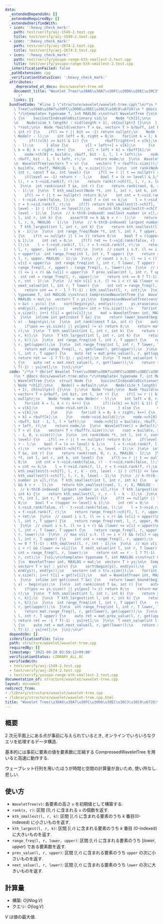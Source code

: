 ```yaml
---
data:
  _extendedDependsOn: []
  _extendedRequiredBy: []
  _extendedVerifiedWith:
  - icon: ':heavy_check_mark:'
    path: test/verify/aoj-1549-2.test.cpp
    title: test/verify/aoj-1549-2.test.cpp
  - icon: ':heavy_check_mark:'
    path: test/verify/aoj-2674-2.test.cpp
    title: test/verify/aoj-2674-2.test.cpp
  - icon: ':heavy_check_mark:'
    path: test/verify/yosupo-range-kth-smallest-2.test.cpp
    title: test/verify/yosupo-range-kth-smallest-2.test.cpp
  _isVerificationFailed: false
  _pathExtension: cpp
  _verificationStatusIcon: ':heavy_check_mark:'
  attributes:
    _deprecated_at_docs: docs/wavelet-tree.md
    document_title: "Wavelet Tree(\u30A6\u30A7\u30FC\u30D6\u30EC\u30C3\u30C8\u6728\
      )"
    links: []
  bundledCode: "#line 1 \"structure/wavelet/wavelet-tree.cpp\"\n/*\n * @brief Wavelet\
    \ Tree(\u30A6\u30A7\u30FC\u30D6\u30EC\u30C3\u30C8\u6728)\n * @docs docs/wavelet-tree.md\n\
    \ */\ntemplate< typename T, int MAXLOG >\nstruct WaveletTree {\n\n  struct Node\
    \ {\n    SuccinctIndexableDictionary sid;\n    Node *ch[2];\n\n    Node() = default;\n\
    \n    Node(size_t length) : sid(length + 1), ch{nullptr} {}\n\n  };\n\n  Node\
    \ *root;\n\n  Node *build(vector< T > &v, vector< T > &rbuff, int bit, int l,\
    \ int r) {\n    if(l >= r || bit == -1) return nullptr;\n    Node *node = new\
    \ Node(r - l);\n    int left = 0, right = 0;\n    for(int k = l; k < r; k++) {\n\
    \      if(((v[k] >> bit) & 1)) {\n        rbuff[right++] = v[k];\n        node->sid.set(k\
    \ - l);\n      } else {\n        v[l + left++] = v[k];\n      }\n    }\n    for(int\
    \ k = 0; k < right; k++) {\n      v[l + left + k] = rbuff[k];\n    }\n    node->sid.build();\n\
    \    node->ch[0] = build(v, rbuff, bit - 1, l, l + left);\n    node->ch[1] = build(v,\
    \ rbuff, bit - 1, l + left, r);\n    return node;\n  }\n\n  WaveletTree() = default;\n\
    \n  WaveletTree(vector< T > v) {\n    vector< T > rbuff(v.size());\n    root =\
    \ build(v, rbuff, MAXLOG - 1, 0, v.size());\n  }\n\n  int rank(Node *t, int l,\
    \ int r, const T &x, int level) {\n    if(l >= r || t == nullptr) return 0;\n\
    \    if(level == -1) return r - l;\n    bool f = (x >> level) & 1;\n    l = t->sid.rank(f,\
    \ l), r = t->sid.rank(f, r);\n    return rank(t->ch[f], l, r, x, level - 1);\n\
    \  }\n\n  int rank(const T &x, int r) {\n    return rank(root, 0, r, x, MAXLOG\
    \ - 1);\n  }\n\n  T kth_smallest(Node *t, int l, int r, int k, int level) {\n\
    \    if(l >= r || t == nullptr) return 0;\n    int cnt = t->sid.rank(false, r)\
    \ - t->sid.rank(false, l);\n    bool f = cnt <= k;\n    l = t->sid.rank(f, l),\
    \ r = t->sid.rank(f, r);\n    if(f) return kth_smallest(t->ch[f], l, r, k - cnt,\
    \ level - 1) | ((T(1) << level));\n    return kth_smallest(t->ch[f], l, r, k,\
    \ level - 1);\n  }\n\n  // k-th(0-indexed) smallest number in v[l,r)\n  T kth_smallest(int\
    \ l, int r, int k) {\n    assert(0 <= k && k < r - l);\n    return kth_smallest(root,\
    \ l, r, k, MAXLOG - 1);\n  }\n\n  // k-th(0-indexed) largest number in v[l,r)\n\
    \  T kth_largest(int l, int r, int k) {\n    return kth_smallest(l, r, r - l -\
    \ k - 1);\n  }\n\n  int range_freq(Node *t, int l, int r, T upper, int level)\
    \ {\n    if(t == nullptr || l >= r) return 0;\n    bool f = ((upper >> level)\
    \ & 1);\n    int ret = 0;\n    if(f) ret += t->sid.rank(false, r) - t->sid.rank(false,\
    \ l);\n    l = t->sid.rank(f, l), r = t->sid.rank(f, r);\n    return range_freq(t->ch[f],\
    \ l, r, upper, level - 1) + ret;\n  }\n\n  // count i s.t. (l <= i < r) && (v[i]\
    \ < upper)\n  int range_freq(int l, int r, T upper) {\n    return range_freq(root,\
    \ l, r, upper, MAXLOG - 1);\n  }\n\n  // count i s.t. (l <= i < r) && (lower <=\
    \ v[i] < upper)\n  int range_freq(int l, int r, T lower, T upper) {\n    return\
    \ range_freq(l, r, upper) - range_freq(l, r, lower);\n  }\n\n  // max v[i] s.t.\
    \ (l <= i < r) && (v[i] < upper)\n  T prev_value(int l, int r, T upper) {\n  \
    \  int cnt = range_freq(l, r, upper);\n    return cnt == 0 ? T(-1) : kth_smallest(l,\
    \ r, cnt - 1);\n  }\n\n  // min v[i] s.t. (l <= i < r) && (lower <= v[i])\n  T\
    \ next_value(int l, int r, T lower) {\n    int cnt = range_freq(l, r, lower);\n\
    \    return cnt == r - l ? T(-1) : kth_smallest(l, r, cnt);\n  }\n};\n\ntemplate<\
    \ typename T, int MAXLOG >\nstruct CompressedWaveletTree {\n  WaveletTree< int,\
    \ MAXLOG > mat;\n  vector< T > ys;\n\n  CompressedWaveletTree(const vector< T\
    \ > &v) : ys(v) {\n    sort(begin(ys), end(ys));\n    ys.erase(unique(begin(ys),\
    \ end(ys)), end(ys));\n    vector< int > t(v.size());\n    for(int i = 0; i <\
    \ v.size(); i++) t[i] = get(v[i]);\n    mat = WaveletTree< int, MAXLOG >(t);\n\
    \  }\n\n  inline int get(const T &x) {\n    return lower_bound(begin(ys), end(ys),\
    \ x) - begin(ys);\n  }\n\n  int rank(const T &x, int r) {\n    auto pos = get(x);\n\
    \    if(pos == ys.size() || ys[pos] != x) return 0;\n    return mat.rank(pos,\
    \ r);\n  }\n\n  T kth_smallest(int l, int r, int k) {\n    return ys[mat.kth_smallest(l,\
    \ r, k)];\n  }\n\n  T kth_largest(int l, int r, int k) {\n    return ys[mat.kth_largest(l,\
    \ r, k)];\n  }\n\n  int range_freq(int l, int r, T upper) {\n    return mat.range_freq(l,\
    \ r, get(upper));\n  }\n\n  int range_freq(int l, int r, T lower, T upper) {\n\
    \    return mat.range_freq(l, r, get(lower), get(upper));\n  }\n\n  T prev_value(int\
    \ l, int r, T upper) {\n    auto ret = mat.prev_value(l, r, get(upper));\n   \
    \ return ret == -1 ? T(-1) : ys[ret];\n  }\n\n  T next_value(int l, int r, T lower)\
    \ {\n    auto ret = mat.next_value(l, r, get(lower));\n    return ret == -1 ?\
    \ T(-1) : ys[ret];\n  }\n};\n\n"
  code: "/*\n * @brief Wavelet Tree(\u30A6\u30A7\u30FC\u30D6\u30EC\u30C3\u30C8\u6728\
    )\n * @docs docs/wavelet-tree.md\n */\ntemplate< typename T, int MAXLOG >\nstruct\
    \ WaveletTree {\n\n  struct Node {\n    SuccinctIndexableDictionary sid;\n   \
    \ Node *ch[2];\n\n    Node() = default;\n\n    Node(size_t length) : sid(length\
    \ + 1), ch{nullptr} {}\n\n  };\n\n  Node *root;\n\n  Node *build(vector< T > &v,\
    \ vector< T > &rbuff, int bit, int l, int r) {\n    if(l >= r || bit == -1) return\
    \ nullptr;\n    Node *node = new Node(r - l);\n    int left = 0, right = 0;\n\
    \    for(int k = l; k < r; k++) {\n      if(((v[k] >> bit) & 1)) {\n        rbuff[right++]\
    \ = v[k];\n        node->sid.set(k - l);\n      } else {\n        v[l + left++]\
    \ = v[k];\n      }\n    }\n    for(int k = 0; k < right; k++) {\n      v[l + left\
    \ + k] = rbuff[k];\n    }\n    node->sid.build();\n    node->ch[0] = build(v,\
    \ rbuff, bit - 1, l, l + left);\n    node->ch[1] = build(v, rbuff, bit - 1, l\
    \ + left, r);\n    return node;\n  }\n\n  WaveletTree() = default;\n\n  WaveletTree(vector<\
    \ T > v) {\n    vector< T > rbuff(v.size());\n    root = build(v, rbuff, MAXLOG\
    \ - 1, 0, v.size());\n  }\n\n  int rank(Node *t, int l, int r, const T &x, int\
    \ level) {\n    if(l >= r || t == nullptr) return 0;\n    if(level == -1) return\
    \ r - l;\n    bool f = (x >> level) & 1;\n    l = t->sid.rank(f, l), r = t->sid.rank(f,\
    \ r);\n    return rank(t->ch[f], l, r, x, level - 1);\n  }\n\n  int rank(const\
    \ T &x, int r) {\n    return rank(root, 0, r, x, MAXLOG - 1);\n  }\n\n  T kth_smallest(Node\
    \ *t, int l, int r, int k, int level) {\n    if(l >= r || t == nullptr) return\
    \ 0;\n    int cnt = t->sid.rank(false, r) - t->sid.rank(false, l);\n    bool f\
    \ = cnt <= k;\n    l = t->sid.rank(f, l), r = t->sid.rank(f, r);\n    if(f) return\
    \ kth_smallest(t->ch[f], l, r, k - cnt, level - 1) | ((T(1) << level));\n    return\
    \ kth_smallest(t->ch[f], l, r, k, level - 1);\n  }\n\n  // k-th(0-indexed) smallest\
    \ number in v[l,r)\n  T kth_smallest(int l, int r, int k) {\n    assert(0 <= k\
    \ && k < r - l);\n    return kth_smallest(root, l, r, k, MAXLOG - 1);\n  }\n\n\
    \  // k-th(0-indexed) largest number in v[l,r)\n  T kth_largest(int l, int r,\
    \ int k) {\n    return kth_smallest(l, r, r - l - k - 1);\n  }\n\n  int range_freq(Node\
    \ *t, int l, int r, T upper, int level) {\n    if(t == nullptr || l >= r) return\
    \ 0;\n    bool f = ((upper >> level) & 1);\n    int ret = 0;\n    if(f) ret +=\
    \ t->sid.rank(false, r) - t->sid.rank(false, l);\n    l = t->sid.rank(f, l), r\
    \ = t->sid.rank(f, r);\n    return range_freq(t->ch[f], l, r, upper, level - 1)\
    \ + ret;\n  }\n\n  // count i s.t. (l <= i < r) && (v[i] < upper)\n  int range_freq(int\
    \ l, int r, T upper) {\n    return range_freq(root, l, r, upper, MAXLOG - 1);\n\
    \  }\n\n  // count i s.t. (l <= i < r) && (lower <= v[i] < upper)\n  int range_freq(int\
    \ l, int r, T lower, T upper) {\n    return range_freq(l, r, upper) - range_freq(l,\
    \ r, lower);\n  }\n\n  // max v[i] s.t. (l <= i < r) && (v[i] < upper)\n  T prev_value(int\
    \ l, int r, T upper) {\n    int cnt = range_freq(l, r, upper);\n    return cnt\
    \ == 0 ? T(-1) : kth_smallest(l, r, cnt - 1);\n  }\n\n  // min v[i] s.t. (l <=\
    \ i < r) && (lower <= v[i])\n  T next_value(int l, int r, T lower) {\n    int\
    \ cnt = range_freq(l, r, lower);\n    return cnt == r - l ? T(-1) : kth_smallest(l,\
    \ r, cnt);\n  }\n};\n\ntemplate< typename T, int MAXLOG >\nstruct CompressedWaveletTree\
    \ {\n  WaveletTree< int, MAXLOG > mat;\n  vector< T > ys;\n\n  CompressedWaveletTree(const\
    \ vector< T > &v) : ys(v) {\n    sort(begin(ys), end(ys));\n    ys.erase(unique(begin(ys),\
    \ end(ys)), end(ys));\n    vector< int > t(v.size());\n    for(int i = 0; i <\
    \ v.size(); i++) t[i] = get(v[i]);\n    mat = WaveletTree< int, MAXLOG >(t);\n\
    \  }\n\n  inline int get(const T &x) {\n    return lower_bound(begin(ys), end(ys),\
    \ x) - begin(ys);\n  }\n\n  int rank(const T &x, int r) {\n    auto pos = get(x);\n\
    \    if(pos == ys.size() || ys[pos] != x) return 0;\n    return mat.rank(pos,\
    \ r);\n  }\n\n  T kth_smallest(int l, int r, int k) {\n    return ys[mat.kth_smallest(l,\
    \ r, k)];\n  }\n\n  T kth_largest(int l, int r, int k) {\n    return ys[mat.kth_largest(l,\
    \ r, k)];\n  }\n\n  int range_freq(int l, int r, T upper) {\n    return mat.range_freq(l,\
    \ r, get(upper));\n  }\n\n  int range_freq(int l, int r, T lower, T upper) {\n\
    \    return mat.range_freq(l, r, get(lower), get(upper));\n  }\n\n  T prev_value(int\
    \ l, int r, T upper) {\n    auto ret = mat.prev_value(l, r, get(upper));\n   \
    \ return ret == -1 ? T(-1) : ys[ret];\n  }\n\n  T next_value(int l, int r, T lower)\
    \ {\n    auto ret = mat.next_value(l, r, get(lower));\n    return ret == -1 ?\
    \ T(-1) : ys[ret];\n  }\n};\n\n"
  dependsOn: []
  isVerificationFile: false
  path: structure/wavelet/wavelet-tree.cpp
  requiredBy: []
  timestamp: '2021-08-28 02:59:12+09:00'
  verificationStatus: LIBRARY_ALL_AC
  verifiedWith:
  - test/verify/aoj-1549-2.test.cpp
  - test/verify/aoj-2674-2.test.cpp
  - test/verify/yosupo-range-kth-smallest-2.test.cpp
documentation_of: structure/wavelet/wavelet-tree.cpp
layout: document
redirect_from:
- /library/structure/wavelet/wavelet-tree.cpp
- /library/structure/wavelet/wavelet-tree.cpp.html
title: "Wavelet Tree(\u30A6\u30A7\u30FC\u30D6\u30EC\u30C3\u30C8\u6728)"
---
```

## 概要

$2$ 次元平面上にある点が事前に与えられているとき, オンラインでいろいろなクエリを処理するデータ構造.

基本的には事前に要素の値を要素数に圧縮する CompressedWaveletTree を用いると高速に動作する.

ウェーブレット行列を用いたほうが時間と空間の計算量が良いため, 使い所なし. 悲しい.

## 使い方
* `WaveletTree(v)`: 各要素の高さ `v` を初期値として構築する.
* `rank(x, r)`: 区間 $[0, r)$ に含まれる `x` の個数を返す.
* `kth_smallest(l, r, k)`: 区間 $[l, r)$ に含まれる要素のうち $k$ 番目(0-indexed) に小さいものを返す.
* `kth_largest(l, r, k)`: 区間 $[l, r)$ に含まれる要素のうち $k$ 番目 (0-indexed) に大きいものを返す.
* `range_freq(l, r, lower, upper)`: 区間 $[l, r)$ に含まれる要素のうち $[lower, upper)$ である要素数を返す.
* `prev_value(l, r, upper)`: 区間 $[l, r)$ に含まれる要素のうち `upper` の次に小さいものを返す.
* `next_value(l, r, lower)`: 区間 $[l, r)$ に含まれる要素のうち `lower` の次に大きいものを返す.

## 計算量

* 構築: $O(N \log V)$
* クエリ: $O(\log V)$

$V$ は値の最大値.
